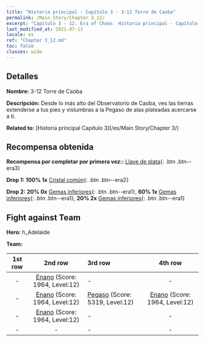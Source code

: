 ```yaml
---
title: "Historia principal - Capítulo 3 - 3-12 Torre de Caoba"
permalink: /Main Story/Chapter 3_12/
excerpt: "Capítulo 3 - 12. Era of Chaos  Historia principal - Capítulo 3_12. 3-12 Torre de Caoba"
last_modified_at: 2021-07-13
locale: es
ref: "Chapter 3_12.md"
toc: false
classes: wide
---
```


## Detalles

 **Nombre:** 3-12 Torre de Caoba

 **Descripción:** Desde lo más alto del Observatorio de Caoba, ves las tierras extenderse a tus pies y vislumbras a la Pegaso de alas plateadas acercarse a ti.

 **Related to:** [Historia principal Capítulo 3](/es/Main Story/Chapter 3/)

## Recompensa obtenida

 **Recompensa por completar por primera vez::** [Llave de plata](/ItemsES/con_693/){: .btn .btn--era3}

 **Drop 1:** **100% 1x** [Cristal común](/ItemsES/mat_11/){: .btn .btn--era2}

 **Drop 2:** **20% 0x** [Gemas inferiores](/ItemsES/mat_4/){: .btn .btn--era1}, **60% 1x** [Gemas inferiores](/ItemsES/mat_4/){: .btn .btn--era1}, **20% 2x** [Gemas inferiores](/ItemsES/mat_4/){: .btn .btn--era1}


## Fight against Team
 **Hero:** h_Adelaide

 **Team:**


  | 1st row | 2nd row | 3rd row | 4th row |
  |:----:|:----:|:----|:----:|
  | - | [Enano](/es/units/Dwarf/) (Score: 1964, Level:12)  | - | - |
  | - | [Enano](/es/units/Dwarf/) (Score: 1964, Level:12)  | [Pegaso](/es/units/Pegasus/) (Score: 5319, Level:12)  | [Enano](/es/units/Dwarf/) (Score: 1964, Level:12)  |
  | - | [Enano](/es/units/Dwarf/) (Score: 1964, Level:12)  | - | - |
  | - | - | - | - |



